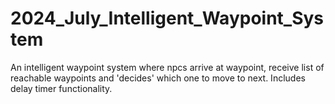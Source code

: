 # 2024_July_Intelligent_Waypoint_System
An intelligent waypoint system where npcs arrive at waypoint, receive list of reachable waypoints and 'decides' which one to move to next. Includes delay timer functionality.
